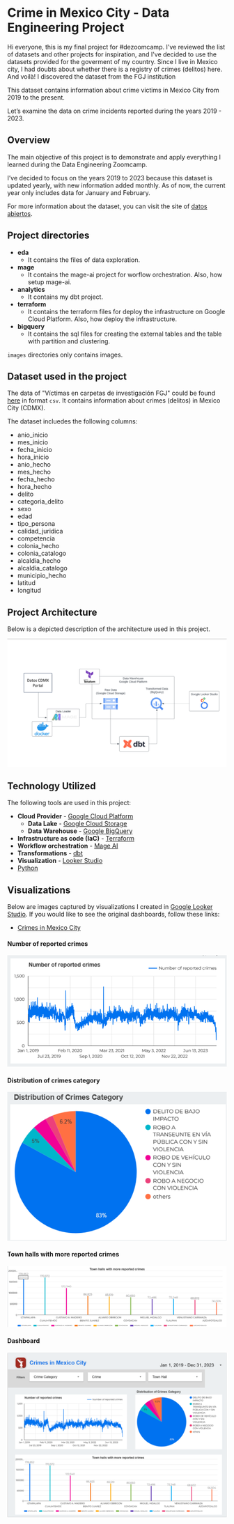 # Crime in Mexico City - Data Engineering Project

Hi everyone, this is my final project for #dezoomcamp. I've reviewed the list of datasets and other projects for inspiration, and I've decided to use the datasets provided for the goverment of my country. Since I live in Mexico city, I had doubts about whether there is a registry of crimes (delitos) here. And voilà! I discovered the dataset from the FGJ institution

This dataset contains information about crime victims in Mexico City from 2019 to the present.

Let’s examine the data on crime incidents reported during the years 2019 - 2023.

## Overview

The main objective of this project is to demonstrate and apply everything I learned during the Data Engineering Zoomcamp.

I’ve decided to focus on the years 2019 to 2023 because this dataset is updated yearly, with new information added monthly. As of now, the current year only includes data for January and February.

For more information about the dataset, you can visit the site of [datos abiertos](https://datos.cdmx.gob.mx/dataset/victimas-en-carpetas-de-investigacion-fgj).

## Project directories

- **eda**
    - It contains the files of data exploration.
- **mage**
    - It contains the mage-ai project for worflow orchestration. Also, how setup mage-ai.
- **analytics**
    - It contains my dbt project.
- **terraform**
    - It contains the terraform files for deploy the infrastructure on Google Cloud Platform. Also, how deploy the infrastructure.
- **bigquery**
    - It contains the sql files for creating the external tables and the table with partition and clustering.

`images` directories only contains images.

## Dataset used in the project

The data of "Víctimas en carpetas de investigación FGJ" could be found [here](https://datos.cdmx.gob.mx/dataset/victimas-en-carpetas-de-investigacion-fgj) in format `csv`. It contains information about crimes (delitos) in Mexico City (CDMX).

The dataset incluedes the following columns:

- anio_inicio
- mes_inicio
- fecha_inicio
- hora_inicio
- anio_hecho
- mes_hecho
- fecha_hecho
- hora_hecho
- delito
- categoria_delito
- sexo
- edad
- tipo_persona
- calidad_juridica
- competencia
- colonia_hecho
- colonia_catalogo
- alcaldia_hecho
- alcaldia_catalogo
- municipio_hecho
- latitud
- longitud

## Project Architecture

Below is a depicted description of the architecture used in this project.

![](images/infra.png)

## Technology Utilized

The following tools are used in this project:

- **Cloud Provider** - [Google Cloud Platform](https://cloud.google.com/?hl=es)
    - **Data Lake** - [Google Cloud Storage](https://cloud.google.com/storage?hl=es-419)
    - **Data Warehouse** - [Google BigQuery](https://cloud.google.com/bigquery?hl=es)
- **Infrastructure as code (IaC)** - [Terraform](https://www.terraform.io/)
- **Workflow orchestration** - [Mage AI](https://www.mage.ai/)
- **Transformations** - [dbt](https://www.getdbt.com/product/dbt-cloud)
- **Visualization** - [Looker Studio](https://lookerstudio.google.com/)
- [Python](https://www.python.org/)

## Visualizations

Below are images captured by visualizations I created in [Google Looker Studio](https://lookerstudio.google.com/). If you would like to see the original dashboards, follow these links:

- [Crimes in Mexico City](https://lookerstudio.google.com/reporting/cf4102eb-297c-40cc-a5ef-2af5aa7e0db5)

#### Number of reported crimes

![](images/tile_1.png)

#### Distribution of crimes category

![](images/tile_2.png)

#### Town halls with more reported crimes

![](images/tile_3.png)

#### Dashboard 

![](images/dashboard.png)